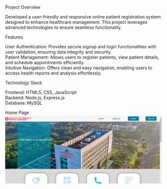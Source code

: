 Project Overview

Developed a user-friendly and responsive online patient registration system designed to enhance healthcare management. This project leverages advanced technologies to ensure seamless functionality.

Features 

User Authentication: Provides secure signup and login functionalities with user validation, ensuring data integrity and security.                                             
Patient Management: Allows users to register patients, view patient details, and schedule appointments efficiently.                                                          
Intuitive Navigation: Offers clean and easy navigation, enabling users to access health reports and analysis effortlessly.

Technology Stack

Frontend: HTML5, CSS, JavaScript                                                                                                                                           
Backend: Node.js, Express.js                                                                                                                                             
Database: MySQL

Home Page
![Home Page Screenshot](screenshots/home_page.png)
